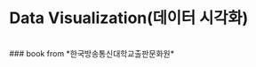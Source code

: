 Data Visualization(데이터 시각화)
===================================



<br>
### book from *한국방송통신대학교출판문화원*
